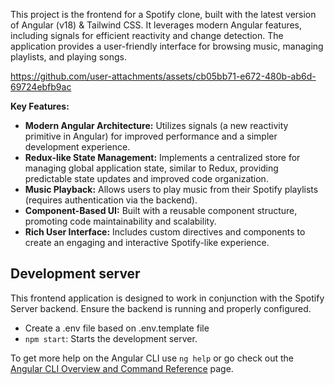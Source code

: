 
This project is the frontend for a Spotify clone, built with the latest version of Angular (v18) & Tailwind CSS. It leverages modern Angular features, including signals for efficient reactivity and change detection. The application provides a user-friendly interface for browsing music, managing playlists, and playing songs.



https://github.com/user-attachments/assets/cb05bb71-e672-480b-ab6d-69724ebfb9ac






**Key Features:**

* **Modern Angular Architecture:** Utilizes signals (a new reactivity primitive in Angular) for improved performance and a simpler development experience. 
* **Redux-like State Management:**  Implements a centralized store for managing global application state, similar to Redux, providing predictable state updates and improved code organization.
* **Music Playback:**  Allows users to play music from their Spotify playlists (requires authentication via the backend).
* **Component-Based UI:**  Built with a reusable component structure, promoting code maintainability and scalability.
* **Rich User Interface:**  Includes custom directives and components to create an engaging and interactive Spotify-like experience.





## Development server
This frontend application is designed to work in conjunction with the Spotify Server backend. Ensure the backend is running and properly configured.
- Create a .env file based on .env.template file
- `npm start`: Starts the development server.


To get more help on the Angular CLI use `ng help` or go check out the [Angular CLI Overview and Command Reference](https://angular.dev/tools/cli) page.
